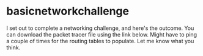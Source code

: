 # basicnetworkchallenge
I set out to complete a networking challenge, and here's the outcome. You can download the packet tracer file using the link below. Might have to ping a couple of times for the routing tables to populate. Let me know what you think.
